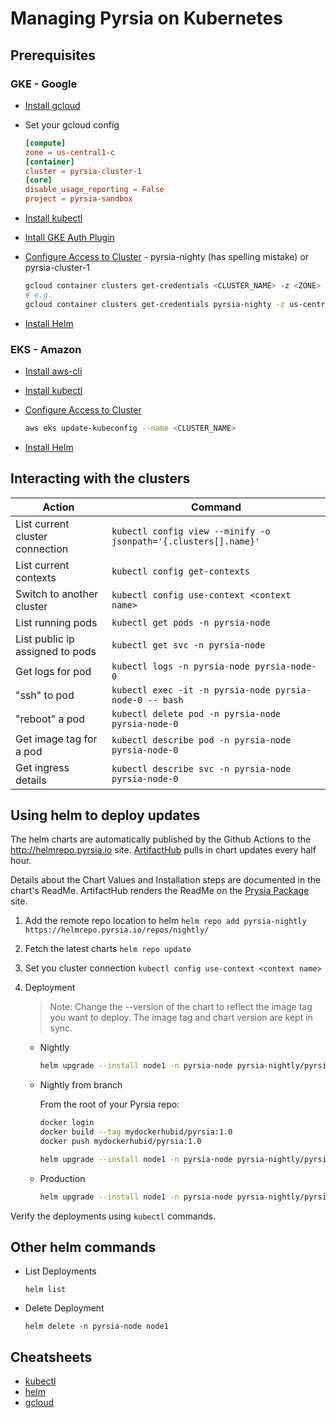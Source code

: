 # Managing Pyrsia on Kubernetes

## Prerequisites

### GKE - Google

- [Install gcloud](https://cloud.google.com/sdk/docs/install-sdk)
- Set your gcloud config

    ```toml
    [compute]
    zone = us-central1-c
    [container]
    cluster = pyrsia-cluster-1
    [core]
    disable_usage_reporting = False
    project = pyrsia-sandbox
    ```

- [Install kubectl](https://cloud.google.com/kubernetes-engine/docs/how-to/cluster-access-for-kubectl#install_kubectl)
- [Intall GKE Auth Plugin](https://cloud.google.com/kubernetes-engine/docs/how-to/cluster-access-for-kubectl#install_plugin)
- [Configure Access to Cluster](https://cloud.google.com/sdk/gcloud/reference/container/clusters/get-credentials) - pyrsia-nighty (has spelling mistake) or pyrsia-cluster-1

    ```bash
    gcloud container clusters get-credentials <CLUSTER_NAME> -z <ZONE>
    # e.g.
    gcloud container clusters get-credentials pyrsia-nighty -z us-central1-c
    ```

- [Install Helm](https://helm.sh/docs/intro/install/)

### EKS - Amazon

- [Install aws-cli](https://docs.aws.amazon.com/cli/latest/userguide/getting-started-install.html#getting-started-install-instructions)
- [Install kubectl](https://kubernetes.io/docs/tasks/tools/)
- [Configure Access to Cluster](https://docs.aws.amazon.com/cli/latest/reference/eks/update-kubeconfig.html)

    ```bash
    aws eks update-kubeconfig --name <CLUSTER_NAME>
    ```

- [Install Helm](https://helm.sh/docs/intro/install/)

## Interacting with the clusters

| Action | Command |
| ----   | ------- |
| List current cluster connection |`kubectl config view --minify -o jsonpath='{.clusters[].name}'` |
| List current contexts | `kubectl config get-contexts` |
| Switch to another cluster | `kubectl config use-context <context name>` |
| List running pods | `kubectl get pods -n pyrsia-node` |
| List public ip assigned to pods | `kubectl get svc -n pyrsia-node` |
| Get logs for pod | `kubectl logs -n pyrsia-node pyrsia-node-0` |
| "ssh" to pod | `kubectl exec -it -n pyrsia-node pyrsia-node-0 -- bash` |
| "reboot" a pod | `kubectl delete pod -n pyrsia-node pyrsia-node-0` |
| Get image tag for a pod | `kubectl describe pod -n pyrsia-node pyrsia-node-0` |
| Get ingress details | `kubectl describe svc -n pyrsia-node pyrsia-node-0` |

## Using helm to deploy updates

The helm charts are automatically published by the Github Actions to the <http://helmrepo.pyrsia.io> site. [ArtifactHub](https://artifacthub.io) pulls in chart updates every half hour.

Details about the Chart Values and Installation steps are documented in the chart's ReadMe.  ArtifactHub renders the ReadMe on the [Prysia Package](https://artifacthub.io/packages/helm/pyrsia-nightly/pyrsia-node) site.

1. Add the remote repo location to helm
`helm repo add pyrsia-nightly https://helmrepo.pyrsia.io/repos/nightly/`
2. Fetch the latest charts
`helm repo update`
3. Set you cluster connection
`kubectl config use-context <context name>`
4. Deployment

    > Note: Change the --version of the chart to reflect the image tag you want to deploy.  The image tag and chart version are kept in sync.

    - Nightly

        ```bash
        helm upgrade --install node1 -n pyrsia-node pyrsia-nightly/pyrsia-node --set "k8s_provider=gke" --set "domain=staging.pyrsia.link" --set "bootdns=boot.staging.pyrsia.link"  --set "replicaCount=1" --set "buildnode=http://35.193.148.20:8080" --set keys.p2p=$(cat ed25519.ser | base64) --set keys.blockchain=$(cat ed25519.ser | base64) --version "0.2.1+2562"
        ```

    - Nightly from branch

        From the root of your Pyrsia repo:

        ```bash
        docker login
        docker build --tag mydockerhubid/pyrsia:1.0
        docker push mydockerhubid/pyrsia:1.0

        helm upgrade --install node1 -n pyrsia-node pyrsia-nightly/pyrsia-node --set "k8s_provider=gke" --set "domain=staging.pyrsia.link" --set "bootdns=boot.staging.pyrsia.link"  --set "replicaCount=1" --set "buildnode=http://35.193.148.20:8080" --set image.repository=mydockerhubid --set image.tag=1.0 --set keys.p2p=$(cat ed25519.ser | base64) --set keys.blockchain=$(cat ed25519.ser | base64) --version "0.2.1+2562"
        ```

    - Production

        ```bash
        helm upgrade --install node1 -n pyrsia-node pyrsia-nightly/pyrsia-node --set "k8s_provider=gke" --set "replicaCount=1"  --set "buildnode=http://34.134.11.239:8080" --set keys.p2p=$(cat ed25519.ser | base64) --set keys.blockchain=$(cat ed25519.ser | base64) --version "0.2.1+2562"
        ```

Verify the deployments using `kubectl` commands.

## Other helm commands

- List Deployments

    `helm list`

- Delete Deployment

    `helm delete -n pyrsia-node node1`

## Cheatsheets

- [kubectl](https://kubernetes.io/docs/reference/kubectl/cheatsheet/#viewing-finding-resources)
- [helm](https://phoenixnap.com/kb/helm-commands-cheat-sheet)
- [gcloud](https://cloud.google.com/sdk/docs/cheatsheet)
